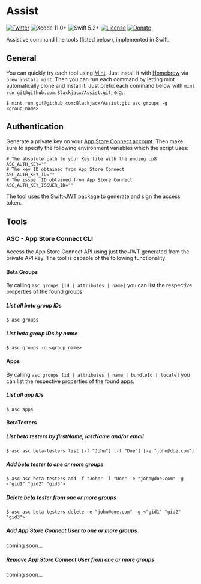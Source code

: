 <!-- <p align="center">
<img src="./icon.png" alt="SHSearchBar" height="128" width="128">
</p> -->

# Assist

[![Twitter](https://img.shields.io/twitter/follow/blackjacxxx?label=%40Blackjacxxx)](https://twitter.com/blackjacx)
<img alt="Xcode 11.0+" src="https://img.shields.io/badge/Xcode-11.0%2B-blue.svg"/>
<img alt="Swift 5.2+" src="https://img.shields.io/badge/Swift-5.3%2B-orange.svg"/>
<a href="https://github.com/Blackjacx/SHSearchBar/blob/develop/LICENSE?raw=true"><img alt="License" src="https://img.shields.io/cocoapods/l/SHSearchBar.svg?style=flat"/></a>
<a href="https://www.paypal.me/STHEROLD"><img alt="Donate" src="https://img.shields.io/badge/Donate-PayPal-blue.svg"/></a>

Assistive command line tools (listed below), implemented in Swift.

## General

You can quickly try each tool using [Mint](https://github.com/yonaskolb/Mint). Just install it with [Homebrew](https://brew.sh/) via `brew install mint`. Then you can run each command by letting mint automatically clone and install it. Just prefix each command below with `mint run git@github.com:Blackjacx/Assist.git`, e.g.:

```shell
$ mint run git@github.com:Blackjacx/Assist.git asc groups -g <group_name>
```

## Authentication

Generate a private key on your [App Store Connect account](https://appstoreconnect.apple.com/access/api). Then make sure to specify the following environment variables which the script uses:

```shell
# The absolute path to your Key file with the ending .p8
ASC_AUTH_KEY=""
# The key ID obtained from App Store Connect
ASC_AUTH_KEY_ID=""
# The issuer ID obtained from App Store Connect
ASC_AUTH_KEY_ISSUER_ID=""
```

The tool uses the [Swift-JWT](https://github.com/IBM-Swift/Swift-JWT) package to generate and sign the access token.

## Tools

### ASC - App Store Connect CLI

Access the App Store Connect API using just the JWT generated from the private API key. The tool is capable of the following functionality:

#### Beta Groups

By calling `asc groups [id | attributes | name]` you can list the respective properties of the found groups.

##### List all beta group IDs

```shell
$ asc groups
```

##### List beta group IDs by name

```shell
$ asc groups -g <group_name>
```

#### Apps

By calling `asc groups [id | attributes | name | bundleId | locale]` you can list the respective properties of the found apps.

##### List all app IDs

```shell
$ asc apps
```

#### BetaTesters

##### List beta testers by firstName, lastName and/or email

```shell
$ asc asc beta-testers list [-f "John"] [-l "Doe"] [-e "john@doe.com"]
```

##### Add beta tester to one or more groups

```shell
$ asc asc beta-testers add -f "John" -l "Doe" -e "john@doe.com" -g <"gid1" "gid2" "gid3">
```

##### Delete beta tester from one or more groups

```shell
$ asc asc beta-testers delete -e "john@doe.com" -g <"gid1" "gid2" "gid3">
```

##### Add App Store Connect User to one or more groups

coming soon...

##### Remove App Store Connect User from one or more groups

coming soon...